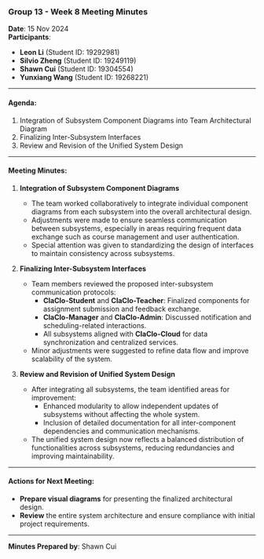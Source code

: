 ### Group 13 - Week 8 Meeting Minutes

**Date**: 15 Nov 2024  
**Participants**:
- **Leon Li** (Student ID: 19292981)
- **Silvio Zheng** (Student ID: 19249119)
- **Shawn Cui** (Student ID: 19304554)
- **Yunxiang Wang** (Student ID: 19268221)

---

#### Agenda:
1. Integration of Subsystem Component Diagrams into Team Architectural Diagram
2. Finalizing Inter-Subsystem Interfaces
3. Review and Revision of the Unified System Design

---

#### Meeting Minutes:

1. **Integration of Subsystem Component Diagrams**
    - The team worked collaboratively to integrate individual component diagrams from each subsystem into the overall architectural design.
    - Adjustments were made to ensure seamless communication between subsystems, especially in areas requiring frequent data exchange such as course management and user authentication.
    - Special attention was given to standardizing the design of interfaces to maintain consistency across subsystems.

2. **Finalizing Inter-Subsystem Interfaces**
    - Team members reviewed the proposed inter-subsystem communication protocols:
        - **ClaClo-Student** and **ClaClo-Teacher**: Finalized components for assignment submission and feedback exchange.
        - **ClaClo-Manager** and **ClaClo-Admin**: Discussed notification and scheduling-related interactions.
        - All subsystems aligned with **ClaClo-Cloud** for data synchronization and centralized services.
    - Minor adjustments were suggested to refine data flow and improve scalability of the system.

3. **Review and Revision of Unified System Design**
    - After integrating all subsystems, the team identified areas for improvement:
        - Enhanced modularity to allow independent updates of subsystems without affecting the whole system.
        - Inclusion of detailed documentation for all inter-component dependencies and communication mechanisms.
    - The unified system design now reflects a balanced distribution of functionalities across subsystems, reducing redundancies and improving maintainability.

---

#### Actions for Next Meeting:
- **Prepare visual diagrams** for presenting the finalized architectural design.
- **Review** the entire system architecture and ensure compliance with initial project requirements.

---

**Minutes Prepared by**: Shawn Cui  